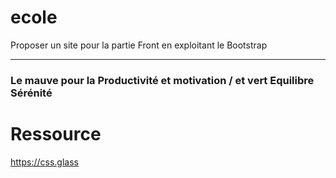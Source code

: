 # ecole

Proposer un site pour la partie Front en exploitant le Bootstrap 
***
### Le mauve pour la Productivité et motivation / et vert Equilibre Sérénité 

# Ressource
https://css.glass

